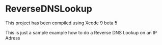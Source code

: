 # ReverseDNSLookup

This project has been compiled using Xcode 9 beta 5

This is just a sample example how to do a Reverse DNS Lookup on an IP Adress
